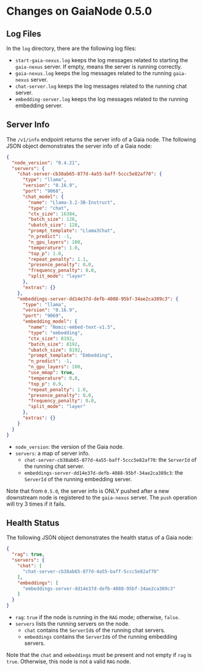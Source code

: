 # Changes on GaiaNode 0.5.0

## Log Files

In the `log` directory, there are the following log files:

- `start-gaia-nexus.log` keeps the log messages related to starting the `gaia-nexus` server. If empty, means the server is running correctly.
- `gaia-nexus.log` keeps the log messages related to the running `gaia-nexus` server.
- `chat-server.log` keeps the log messages related to the running chat server.
- `embedding-server.log` keeps the log messages related to the running embedding server.

## Server Info

The `/v1/info` endpoint returns the server info of a Gaia node. The following JSON object demonstrates the server info of a Gaia node:

```json
{
  "node_version": "0.4.21",
  "servers": {
    "chat-server-cb38ab65-877d-4a55-baff-5ccc5e82af70": {
      "type": "llama",
      "version": "0.16.9",
      "port": "9068",
      "chat_model": {
        "name": "Llama-3.2-3B-Instruct",
        "type": "chat",
        "ctx_size": 16384,
        "batch_size": 128,
        "ubatch_size": 128,
        "prompt_template": "Llama3Chat",
        "n_predict": -1,
        "n_gpu_layers": 100,
        "temperature": 1.0,
        "top_p": 1.0,
        "repeat_penalty": 1.1,
        "presence_penalty": 0.0,
        "frequency_penalty": 0.0,
        "split_mode": "layer"
      },
      "extras": {}
    },
    "embeddings-server-dd14e37d-defb-4088-95bf-34ae2ca389c3": {
      "type": "llama",
      "version": "0.16.9",
      "port": "9069",
      "embedding_model": {
        "name": "Nomic-embed-text-v1.5",
        "type": "embedding",
        "ctx_size": 8192,
        "batch_size": 8192,
        "ubatch_size": 8192,
        "prompt_template": "Embedding",
        "n_predict": -1,
        "n_gpu_layers": 100,
        "use_mmap": true,
        "temperature": 0.8,
        "top_p": 0.9,
        "repeat_penalty": 1.0,
        "presence_penalty": 0.0,
        "frequency_penalty": 0.0,
        "split_mode": "layer"
      },
      "extras": {}
    }
  }
}
```

- `node_version`: the version of the Gaia node.
- `servers`: a map of server info.
  - `chat-server-cb38ab65-877d-4a55-baff-5ccc5e82af70`: the `ServerId` of the running chat server.
  - `embeddings-server-dd14e37d-defb-4088-95bf-34ae2ca389c3`: the `ServerId` of the running embedding server.

Note that from `0.5.0`, the server info is ONLY pushed after a new downstream node is registered to the `gaia-nexus` server. The `push` operation will try 3 times if it fails.

## Health Status

The following JSON object demonstrates the health status of a Gaia node:

```json
{
  "rag": true,
  "servers": {
    "chat": [
      "chat-server-cb38ab65-877d-4a55-baff-5ccc5e82af70"
    ],
    "embeddings": [
      "embeddings-server-dd14e37d-defb-4088-95bf-34ae2ca389c3"
    ]
  }
}
```

- `rag`: `true` if the node is running in the `RAG` mode; otherwise, `false`.
- `servers` lists the running servers on the node.
  - `chat` contains the `ServerId`s of the running chat servers.
  - `embeddings` contains the `ServerId`s of the running embedding servers.

Note that the `chat` and `embeddings` must be present and not empty if `rag` is `true`. Otherwise, this node is not a valid `RAG` node.
